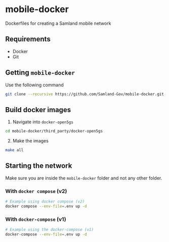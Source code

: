 # mobile-docker

Dockerfiles for creating a Samland mobile network

## Requirements

* Docker
* Git

## Getting `mobile-docker`

Use the following command

```bash
git clone --recursive https://github.com/Samland-Gov/mobile-docker.git
```
## Build docker images

1. Navigate into `docker-open5gs`

```bash
cd mobile-docker/third_party/docker-open5gs
```

2. Make the images

```bash
make all
```

## Starting the network

Make sure you are inside the `mobile-docker` folder and not any other folder.

### With `docker compose` (v2)

```bash
# Example using docker compose (v2)
docker compose --env-file=.env up -d
```

### With `docker-compose` (v1)

```bash
# Example using the docker-compose (v1)
docker-compose --env-file=.env up -d
```